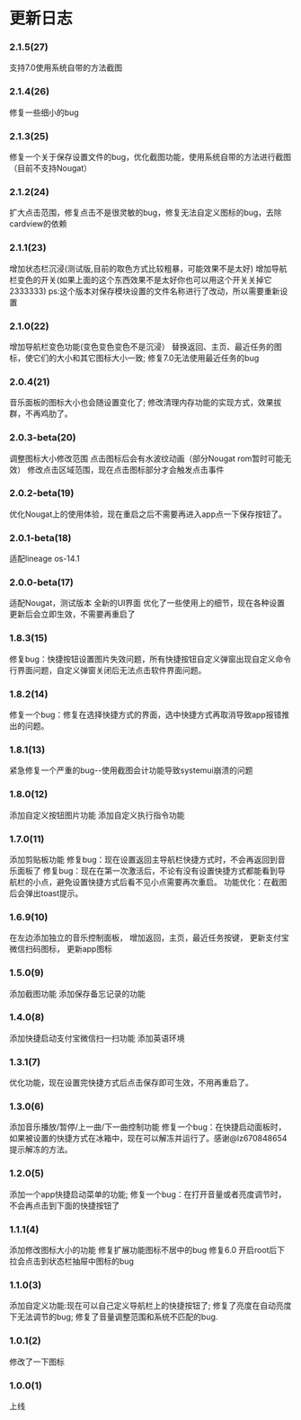 # 更新日志

### 2.1.5(27)
支持7.0使用系统自带的方法截图

### 2.1.4(26)
修复一些细小的bug

### 2.1.3(25)
修复一个关于保存设置文件的bug，优化截图功能，使用系统自带的方法进行截图（目前不支持Nougat）

### 2.1.2(24)
扩大点击范围，修复点击不是很灵敏的bug，修复无法自定义图标的bug，去除cardview的依赖

### 2.1.1(23)
增加状态栏沉浸(测试版,目前的取色方式比较粗暴，可能效果不是太好)
增加导航栏变色的开关(如果上面的这个东西效果不是太好你也可以用这个开关关掉它2333333)
ps:这个版本对保存模块设置的文件名称进行了改动，所以需要重新设置

### 2.1.0(22)
增加导航栏变色功能(变色变色变色不是沉浸）
替换返回、主页、最近任务的图标，使它们的大小和其它图标大小一致;
修复7.0无法使用最近任务的bug

### 2.0.4(21)
音乐面板的图标大小也会随设置变化了;
修改清理内存功能的实现方式，效果拔群，不再鸡肋了。

### 2.0.3-beta(20)
调整图标大小修改范围
点击图标后会有水波纹动画（部分Nougat rom暂时可能无效）
修改点击区域范围，现在点击图标部分才会触发点击事件

### 2.0.2-beta(19)
优化Nougat上的使用体验，现在重启之后不需要再进入app点一下保存按钮了。

### 2.0.1-beta(18)
适配lineage os-14.1

### 2.0.0-beta(17)
适配Nougat，测试版本
全新的UI界面
优化了一些使用上的细节，现在各种设置更新后会立即生效，不需要再重启了

### 1.8.3(15)
修复bug：快捷按钮设置图片失效问题，所有快捷按钮自定义弹窗出现自定义命令行界面问题，自定义弹窗关闭后无法点击软件界面问题。

### 1.8.2(14)
修复一个bug：修复在选择快捷方式的界面，选中快捷方式再取消导致app报错推出的问题。

### 1.8.1(13)
紧急修复一个严重的bug--使用截图会计功能导致systemui崩溃的问题

### 1.8.0(12)
添加自定义按钮图片功能
添加自定义执行指令功能

### 1.7.0(11)
添加剪贴板功能
修复bug：现在设置返回主导航栏快捷方式时，不会再返回到音乐面板了
修复bug：现在在第一次激活后，不论有没有设置快捷方式都能看到导航栏的小点，避免设置快捷方式后看不见小点需要再次重启。
功能优化：在截图后会弹出toast提示。

### 1.6.9(10)
在左边添加独立的音乐控制面板，
增加返回，主页，最近任务按键，
更新支付宝微信扫码图标，
更新app图标

### 1.5.0(9)
添加截图功能
添加保存备忘记录的功能

### 1.4.0(8)
添加快捷启动支付宝微信扫一扫功能
添加英语环境

### 1.3.1(7)
优化功能，现在设置完快捷方式后点击保存即可生效，不用再重启了。

### 1.3.0(6)
添加音乐播放/暂停/上一曲/下一曲控制功能
修复一个bug：在快捷启动面板时，如果被设置的快捷方式在冰箱中，现在可以解冻并运行了。感谢@lz670848654提示解冻的方法。

### 1.2.0(5)
添加一个app快捷启动菜单的功能;
修复一个bug：在打开音量或者亮度调节时，不会再点击到下面的快捷按钮了

### 1.1.1(4)
添加修改图标大小的功能
修复扩展功能图标不居中的bug
修复6.0 开启root后下拉会点击到状态栏抽屉中图标的bug

### 1.1.0(3)
添加自定义功能:现在可以自己定义导航栏上的快捷按钮了;
修复了亮度在自动亮度下无法调节的bug;
修复了音量调整范围和系统不匹配的bug.

### 1.0.1(2)
修改了一下图标

### 1.0.0(1)
上线

